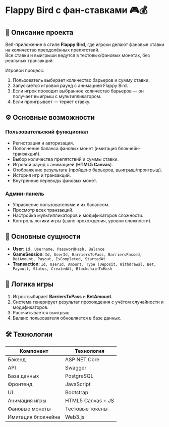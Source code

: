 # Flappy Bird с фан-ставками 🎮💰

## 📌 Описание проекта
Веб-приложение в стиле **Flappy Bird**, где игроки делают фановые ставки на количество преодолённых препятствий.  
Все ставки и выигрыши ведутся в тестовых/фановых монетах, без реальных транзакций.  

Игровой процесс:  
1. Пользователь выбирает количество барьеров и сумму ставки.  
2. Запускается игровой раунд с анимацией Flappy Bird.  
3. Если игрок проходит выбранное количество барьеров — он получает выигрыш с мультипликатором.  
4. Если проигрывает — теряет ставку.  

## ⚙️ Основные возможности
### Пользовательский функционал
- Регистрация и авторизация.  
- Пополнение баланса фановых монет (имитация блокчейн-транзакций).  
- Выбор количества препятствий и суммы ставки.  
- Игровой раунд с анимацией (**HTML5 Canvas**).  
- Отображение результата (пройдено барьеров, выигрыш/проигрыш).  
- История игр и транзакций.  
- Внутренние переводы фановых монет.  

### Админ-панель
- Управление пользователями и их балансом.  
- Просмотр всех транзакций.  
- Настройка мультипликаторов и модификаторов сложности.  
- Контроль логики игры (шанс прохождения, уровни сложности).  

## 🧩 Основные сущности
- **User**: `Id, Username, PasswordHash, Balance`  
- **GameSession**: `Id, UserId, BarriersToPass, BarriersPassed, BetAmount, Payout, IsCompleted, StartedAt`  
- **Transaction**: `Id, UserId, Amount, Type (Deposit, Withdrawal, Bet, Payout), Status, CreatedAt, BlockchainTxHash`  

## 🎲 Логика игры
1. Игрок выбирает **BarriersToPass** и **BetAmount**.  
2. Система генерирует результат прохождения с учётом случайности и модификаторов.  
3. Рассчитывается выигрыш.  
4. Баланс пользователя обновляется в базе данных.  

## 🛠️ Технологии
| Компонент            | Технология             |
|-----------------------|------------------------|
| Бэкенд               | ASP.NET Core           |
| API                  | Swagger                |
| База данных          | PostgreSQL             |
| Фронтенд             | JavaScript             |
| UI                   | Bootstrap              |
| Анимация игры        | HTML5 Canvas + JS      |
| Фановые монеты       | Тестовые токены        |
| Имитация блокчейна   | Web3.js                |
